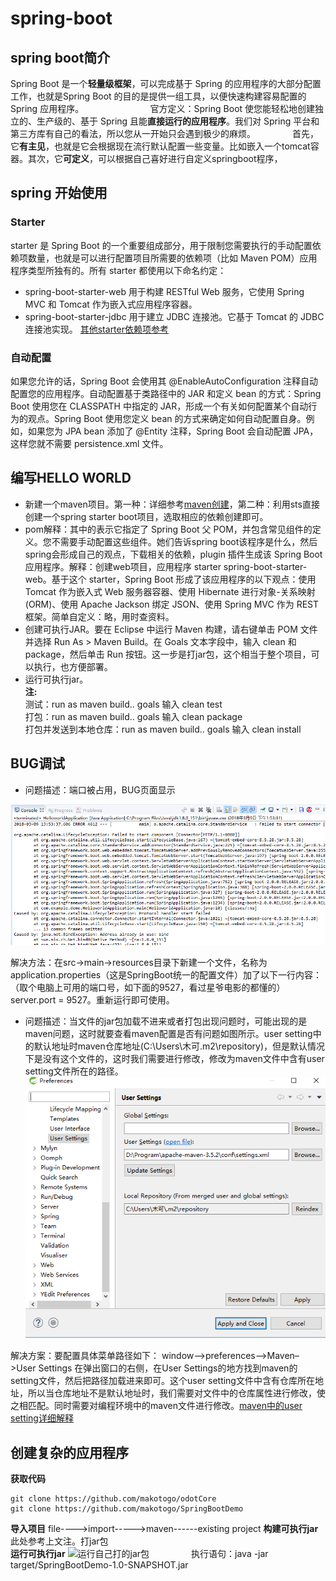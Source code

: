 # spring-boot
## spring boot简介
Spring Boot 是一个**轻量级框架**，可以完成基于 Spring 的应用程序的大部分配置工作，也就是Spring Boot 的目的是提供一组工具，以便快速构建容易配置的 Spring 应用程序。                           
官方定义：Spring Boot 使您能轻松地创建独立的、生产级的、基于 Spring 且能**直接运行的应用程序**。我们对 Spring 平台和第三方库有自己的看法，所以您从一开始只会遇到极少的麻烦。               
首先，它**有主见**，也就是它会根据现在流行默认配置一些变量。比如嵌入一个tomcat容器。其次，它**可定义**，可以根据自己喜好进行自定义springboot程序，
## spring 开始使用
### Starter
starter 是 Spring Boot 的一个重要组成部分，用于限制您需要执行的手动配置依赖项数量，也就是可以进行配置项目所需要的依赖项（比如 Maven POM）应用程序类型所独有的。所有 starter 都使用以下命名约定：       
* spring-boot-starter-web 用于构建 RESTful Web 服务，它使用 Spring MVC 和 Tomcat 作为嵌入式应用程序容器。
* spring-boot-starter-jdbc 用于建立 JDBC 连接池。它基于 Tomcat 的 JDBC 连接池实现。
[其他starter依赖项参考](https://docs.spring.io/spring-boot/docs/current/reference/htmlsingle/#using-boot-starter)
### 自动配置
如果您允许的话，Spring Boot 会使用其 @EnableAutoConfiguration 注释自动配置您的应用程序。自动配置基于类路径中的 JAR 和定义 bean 的方式：Spring Boot 使用您在 CLASSPATH 中指定的 JAR，形成一个有关如何配置某个自动行为的观点。Spring Boot 使用您定义 bean 的方式来确定如何自动配置自身。例如，如果您为 JPA bean 添加了 @Entity 注释，Spring Boot 会自动配置 JPA，这样您就不需要 persistence.xml 文件。
## 编写HELLO WORLD
* 新建一个maven项目。第一种：详细参考[maven创建]()，第二种：利用sts直接创建一个spring starter boot项目，选取相应的依赖创建即可。
* pom解释：其中的<parent>表示它指定了 Spring Boot 父 POM，并包含常见组件的定义。您不需要手动配置这些组件。<dependency>她们告诉spring boot该程序是什么，然后spring会形成自己的观点，下载相关的依赖，plugin 插件生成该 Spring Boot 应用程序。解释：创建web项目，应用程序 starter spring-boot-starter-web。基于这个 starter，Spring Boot 形成了该应用程序的以下观点：使用 Tomcat 作为嵌入式 Web 服务器容器、使用 Hibernate 进行对象-关系映射 (ORM)、使用 Apache Jackson 绑定 JSON、使用 Spring MVC 作为 REST 框架。简单自定义：略，用时查资料。
* 创建可执行JAR。要在 Eclipse 中运行 Maven 构建，请右键单击 POM 文件并选择 Run As > Maven Build。在 Goals 文本字段中，输入 clean 和 package，然后单击 Run 按钮。这一步是打jar包，这个相当于整个项目，可以执行，也方便部署。
* 运行可执行jar。                                       
 **注:**           
 测试：run as maven build..      goals 输入 clean test <br> 
 打包：run as maven build..      goals 输入 clean package<br> 
 打包并发送到本地仓库：run as maven build..    goals 输入 clean install
 ## BUG调试
* 问题描述：端口被占用，BUG页面显示                                    
 
 
 ![端口被占用](https://github.com/mkkeliping/fujianyirong/blob/master/picture/springbug1.png)          
 
解决方法：在src->main->resources目录下新建一个文件，名称为application.properties（这是SpringBoot统一的配置文件）加了以下一行内容：（取个电脑上可用的端口号，如下面的9527，看过星爷电影的都懂的）server.port = 9527。重新运行即可使用。                             
* 问题描述：当文件的jar包加载不进来或者打包出现问题时，可能出现的是maven问题，这时就要查看maven配置是否有问题如图所示。user setting中的默认地址时maven仓库地址(C:\Users\木可\.m2\repository)，但是默认情况下是没有这个文件的，这时我们需要进行修改，修改为maven文件中含有user setting文件所在的路径。                    
![mavenbug1](https://github.com/mkkeliping/fujianyirong/blob/master/picture/springbug2.png)

解决方案：要配置具体菜单路径如下： window–>preferences–>Maven–>User Settings 在弹出窗口的右侧，在User Settings的地方找到maven的setting文件，然后把路径加载进来即可。这个user setting文件中含有仓库所在地址，所以当仓库地址不是默认地址时，我们需要对文件中的仓库属性进行修改，使之相匹配。同时需要对编程环境中的maven文件进行修改。[maven中的user setting详细解释](https://www.cnblogs.com/DreamDrive/p/5571916.html)
## 创建复杂的应用程序
**获取代码**
```
git clone https://github.com/makotogo/odotCore 
git clone https://github.com/makotogo/SpringBootDemo
```                    
**导入项目**
file---->import----->maven------existing project
**构建可执行jar**
此处参考上文注。打jar包             
**运行可执行jar**
![运行自己打的jar包]()                 
执行语句：java -jar target/SpringBootDemo-1.0-SNAPSHOT.jar



 
